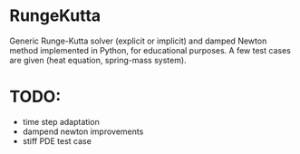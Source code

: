 # RungeKutta
Generic Runge-Kutta solver (explicit or implicit) and damped Newton method implemented in Python, for educational purposes. A few test cases are given (heat equation, spring-mass system).

# TODO:
- time step adaptation
- dampend newton improvements
- stiff PDE test case

